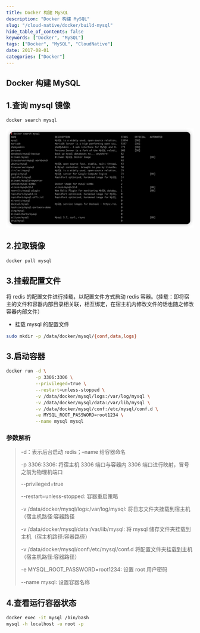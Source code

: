 ```yaml
---
title: Docker 构建 MySQL
description: "Docker 构建 MySQL"
slug: "/cloud-native/docker/build-mysql"
hide_table_of_contents: false
keywords: ["Docker", "MySQL"]
tags: ["Docker", "MySQL", "CloudNative"]
date: 2017-08-01
categories: ["Docker"]
---
```

## Docker 构建 MySQL

## 1.查询 mysql 镜像

``````bash
docker search mysql
``````

![查询镜像](img/查询镜像.jpg)

## 2.拉取镜像

```bash
docker pull mysql
```

## 3.挂载配置文件

将 redis 的配置文件进行挂载，以配置文件方式启动 redis 容器。(挂载：即将宿主的文件和容器内部目录相关联，相互绑定，在宿主机内修改文件的话也随之修改容器内部文件）

- 挂载 mysql 的配置文件 
```bash
sudo mkdir -p /data/docker/mysql/{conf,data,logs}
```
## 3.启动容器

```bash
docker run -d \
           -p 3306:3306 \
           --privileged=true \
           --restart=unless-stopped \
           -v /data/docker/mysql/logs:/var/log/mysql \
           -v /data/docker/mysql/data:/var/lib/mysql \
           -v /data/docker/mysql/conf:/etc/mysql/conf.d \
           -e MYSQL_ROOT_PASSWORD=root1234 \
           --name mysql mysql
```
### 参数解析

> -d：表示后台启动 redis；–name 给容器命名
>
> -p 3306:3306: 将宿主机 3306 端口与容器内 3306 端口进行映射，冒号之前为物理机端口
>
> --privileged=true
>
> --restart=unless-stopped: 容器重启策略
>
> -v /data/docker/mysql/logs:/var/log/mysql: 将日志文件夹挂载到宿主机（宿主机路径:容器路径
>
> -v /data/docker/mysql/data:/var/lib/mysql: 将 mysql 储存文件夹挂载到主机（宿主机路径:容器路径）
>
> -v /data/docker/mysql/conf:/etc/mysql/conf.d 将配置文件夹挂载到主机（宿主机路径:容器路径）
>
> -e MYSQL_ROOT_PASSWORD=root1234: 设置 root 用户密码
>
>  --name mysql: 设置容器名称

## 4.查看运行容器状态

```bash
docker exec -it mysql /bin/bash
mysql -h localhost -u root -p
```
